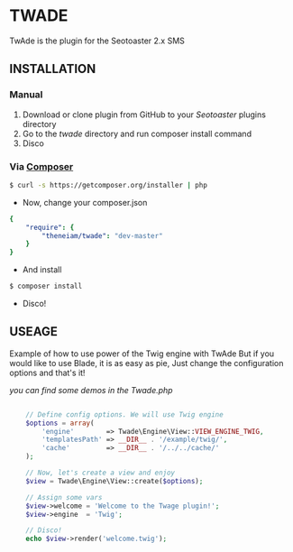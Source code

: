TWADE
=====
TwAde is the plugin for the Seotoaster 2.x SMS

## INSTALLATION

### Manual

1. Download or clone plugin from GitHub to your *Seotoaster* plugins directory
2. Go to the *twade* directory and run composer install command
3. Disco

### Via [Composer](http://getcomposer.org)

```bash
$ curl -s https://getcomposer.org/installer | php
```

* Now, change your composer.json

```yaml
{
    "require": {
        "theneiam/twade": "dev-master"
    }
}
```

* And install

```bash
$ composer install
```

* Disco!

## USEAGE

Example of how to use power of the Twig engine with TwAde
But if you would like to use Blade, it is as easy as pie,
Just change the configuration options and that's it!

*you can find some demos in the Twade.php*

```php

    // Define config options. We will use Twig engine
    $options = array(
        'engine'        => Twade\Engine\View::VIEW_ENGINE_TWIG,
        'templatesPath' => __DIR__ . '/example/twig/',
        'cache'         => __DIR__ . '/../../cache/'
    );

    // Now, let's create a view and enjoy
    $view = Twade\Engine\View::create($options);

    // Assign some vars
    $view->welcome = 'Welcome to the Twage plugin!';
    $view->engine  = 'Twig';

    // Disco!
    echo $view->render('welcome.twig');
```
